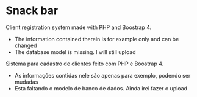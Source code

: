 # Snack bar

Client registration system made with PHP and Boostrap 4.
- The information contained therein is for example only and can be changed
- The database model is missing. I will still upload

Sistema para cadastro de clientes feito com PHP e Boostrap 4.
- As informações contidas nele são apenas para exemplo, podendo ser mudadas
- Esta faltando o modelo de banco de dados. Ainda irei fazer o upload
